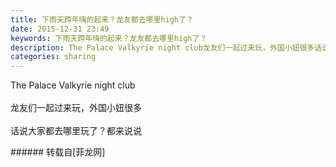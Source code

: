 ```yaml
---
title: 下雨天跨年嗨的起来？龙友都去哪里high了？
date: 2015-12-31 23:49
keywords: 下雨天跨年嗨的起来？龙友都去哪里high了？
description: The Palace Valkyrie night club龙友们一起过来玩，外国小妞很多话说大家都去哪里玩了？都来说说
categories: sharing
---
```

<td class="t_f" id="postmessage_267766">

The Palace Valkyrie night club<br/>
<br/>
龙友们一起过来玩，外国小妞很多<img alt="" border="0" class="zoom" data-cf-modified-bb387914210182049a3a1802-="" file="http://www.flw.ph//mobcent//app/data/phiz/default/06.png" id="aimg_vJ3JM" lazyloadthumb="1" onclick="" onmouseover="" src="http://www.flw.ph//mobcent//app/data/phiz/default/06.png"/><img alt="" border="0" class="zoom" data-cf-modified-bb387914210182049a3a1802-="" file="http://www.flw.ph//mobcent//app/data/phiz/default/06.png" id="aimg_BQ7n7" lazyloadthumb="1" onclick="" onmouseover="" src="http://www.flw.ph//mobcent//app/data/phiz/default/06.png"/><br/>
<br/>
话说大家都去哪里玩了？都来说说<br/>
<img alt="" border="0" class="zoom" data-cf-modified-bb387914210182049a3a1802-="" file="http://www.flw.ph/data/appbyme/upload/image/201512/31/LByvyr2FRRm5.jpg" id="aimg_CCJkp" lazyloadthumb="1" onclick="" onmouseover="" src="http://www.flw.ph/data/appbyme/upload/image/201512/31/LByvyr2FRRm5.jpg"/><br/>
<img alt="" border="0" class="zoom" data-cf-modified-bb387914210182049a3a1802-="" file="http://www.flw.ph/data/appbyme/upload/image/201512/31/Va0sJVUw3vNo.jpg" id="aimg_re6D4" lazyloadthumb="1" onclick="" onmouseover="" src="http://www.flw.ph/data/appbyme/upload/image/201512/31/Va0sJVUw3vNo.jpg"/><br/>
<img alt="" border="0" class="zoom" data-cf-modified-bb387914210182049a3a1802-="" file="http://www.flw.ph/data/appbyme/upload/image/201512/31/bOcCZqkoZC9l.jpg" id="aimg_erdUu" lazyloadthumb="1" onclick="" onmouseover="" src="http://www.flw.ph/data/appbyme/upload/image/201512/31/bOcCZqkoZC9l.jpg"/><br/>
<img alt="" border="0" class="zoom" data-cf-modified-bb387914210182049a3a1802-="" file="http://www.flw.ph/data/appbyme/upload/image/201512/31/l24kt1lpTfGg.jpg" id="aimg_zFrUr" lazyloadthumb="1" onclick="" onmouseover="" src="http://www.flw.ph/data/appbyme/upload/image/201512/31/l24kt1lpTfGg.jpg"/><br/>
<img alt="" border="0" class="zoom" data-cf-modified-bb387914210182049a3a1802-="" file="http://www.flw.ph/data/appbyme/upload/image/201512/31/704cTb4Y89Vf.jpg" id="aimg_HAA3v" lazyloadthumb="1" onclick="" onmouseover="" src="http://www.flw.ph/data/appbyme/upload/image/201512/31/704cTb4Y89Vf.jpg"/><br/>
</td>
###### 转载自[菲龙网]